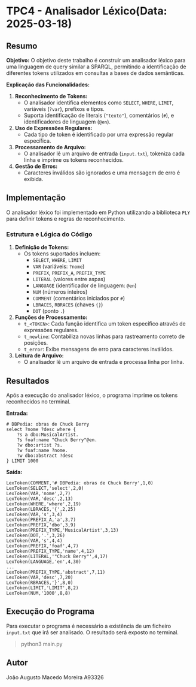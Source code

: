 # TPC4 - Analisador Léxico(Data: 2025-03-18)

## Resumo

**Objetivo:**
O objetivo deste trabalho é construir um analisador léxico para uma linguagem de query similar a SPARQL, permitindo a identificação de diferentes tokens utilizados em consultas a bases de dados semânticas.

**Explicação das Funcionalidades:**
1. **Reconhecimento de Tokens:**
   - O analisador identifica elementos como `SELECT`, `WHERE`, `LIMIT`, variáveis (`?var`), prefixos e tipos.
   - Suporta identificação de literais (`"texto"`), comentários (`#`), e identificadores de linguagem (`@en`).
2. **Uso de Expressões Regulares:**
   - Cada tipo de token é identificado por uma expressão regular específica.
3. **Processamento de Arquivo:**
   - O analisador lê um arquivo de entrada (`input.txt`), tokeniza cada linha e imprime os tokens reconhecidos.
4. **Gestão de Erros:**
   - Caracteres inválidos são ignorados e uma mensagem de erro é exibida.

## Implementação

O analisador léxico foi implementado em Python utilizando a biblioteca `PLY` para definir tokens e regras de reconhecimento.

### **Estrutura e Lógica do Código**

1. **Definição de Tokens:**
   - Os tokens suportados incluem:
     - `SELECT`, `WHERE`, `LIMIT`
     - `VAR` (variáveis: `?nome`)
     - `PREFIX`, `PREFIX_A`, `PREFIX_TYPE`
     - `LITERAL` (valores entre aspas)
     - `LANGUAGE` (identificador de linguagem: `@en`)
     - `NUM` (números inteiros)
     - `COMMENT` (comentários iniciados por `#`)
     - `LBRACES`, `RBRACES` (chaves `{}`)
     - `DOT` (ponto `.`)
2. **Funções de Processamento:**
   - `t_<TOKEN>`: Cada função identifica um token específico através de expressões regulares.
   - `t_newline`: Contabiliza novas linhas para rastreamento correto de posições.
   - `t_error`: Exibe mensagens de erro para caracteres inválidos.
3. **Leitura de Arquivo:**
   - O analisador lê um arquivo de entrada e processa linha por linha.

## Resultados

Após a execução do analisador léxico, o programa imprime os tokens reconhecidos no terminal.

**Entrada:**
```
# DBPedia: obras de Chuck Berry
select ?nome ?desc where {
    ?s a dbo:MusicalArtist.
    ?s foaf:name "Chuck Berry"@en.
    ?w dbo:artist ?s.
    ?w foaf:name ?nome.
    ?w dbo:abstract ?desc
} LIMIT 1000
```

**Saída:**
```
LexToken(COMMENT,'# DBPedia: obras de Chuck Berry',1,0)
LexToken(SELECT,'select',2,0)
LexToken(VAR,'nome',2,7)
LexToken(VAR,'desc',2,13)
LexToken(WHERE,'where',2,19)
LexToken(LBRACES,'{',2,25)
LexToken(VAR,'s',3,4)
LexToken(PREFIX_A,'a',3,7)
LexToken(PREFIX,'dbo',3,9)
LexToken(PREFIX_TYPE,'MusicalArtist',3,13)
LexToken(DOT,'.',3,26)
LexToken(VAR,'s',4,4)
LexToken(PREFIX,'foaf',4,7)
LexToken(PREFIX_TYPE,'name',4,12)
LexToken(LITERAL,'"Chuck Berry"',4,17)
LexToken(LANGUAGE,'en',4,30)
...
LexToken(PREFIX_TYPE,'abstract',7,11)
LexToken(VAR,'desc',7,20)
LexToken(RBRACES,'}',8,0)
LexToken(LIMIT,'LIMIT',8,2)
LexToken(NUM,'1000',8,8)
```

## Execução do Programa

Para executar o programa é necessário a existência de um ficheiro `input.txt` que irá ser analisado. O resultado será exposto no terminal.

> python3 main.py

## Autor

João Augusto Macedo Moreira A93326


